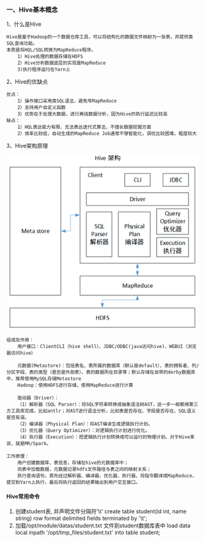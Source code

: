 ### 一、Hive基本概念
1、什么是Hive

    Hive是基于Hadoop的一个数据仓库工具，可以将结构化的数据文件映射为一张表，并提供类SQL查询功能。
    本质是将HQL/SQL转换为MapReduce程序。
        1）Hive处理的数据存储在HDFS
        2）Hive分析数据底层的实现是MapReduce
        3)执行程序运行在Yarn上

2、Hive的优缺点

    优点：
        1）操作接口采用类SQL语法，避免写MapReduce
        2）支持用户自定义函数
        3）优势在于处理大数据，进行离线数据分析，因为Hive的执行延迟比较高
    缺点：
        1）HQL表达能力有限，无法表达迭代式算法，不擅长数据挖掘方面
        2）效率比较低，自动生成的MapReduce Job通常不够智能化，调优比较困难，粗度较大

3、Hive架构原理

   ![hive](picture/hive/Hive_architecture.jpg)
    
    组成及作用：
        用户接口：ClientCLI（hive shell）、JDBC/ODBC(java访问hive)、WEBUI（浏览器访问hive）
        
        元数据(Metastore)：包括表名、表所属的数据库（默认是default）、表的拥有者、列/分区字段、表的类型（是否是外部表）、表的数据所在目录等；默认存储在自带的derby数据库中，推荐使用MySQL存储Metastore
        Hadoop：使用HDFS进行存储，使用MapReduce进行计算
        
        驱动器（Driver）：
        （1）解析器（SQL Parser）：将SQL字符串转换成抽象语法树AST，这一步一般都用第三方工具库完成，比如antlr；对AST进行语法分析，比如表是否存在、字段是否存在、SQL语义是否有误。
        （2）编译器（Physical Plan）：将AST编译生成逻辑执行计划。
        （3）优化器（Query Optimizer）：对逻辑执行计划进行优化。
        （4）执行器（Execution）：把逻辑执行计划转换成可以运行的物理计划。对于Hive来说，就是MR/Spark。

    工作原理：
        用户创建数据库、表信息，存储在hive的元数据库中；
        向表中加载数据，元数据记录hdfs文件路径与表之间的映射关系；
        执行查询语句，首先经过解析器、编译器、优化器、执行器，将指令翻译成MapReduce，提交到Yarn上执行，最后将执行返回的结果输出到用户交互接口。

#### Hive常用命令
1. 创建student表, 并声明文件分隔符’\t’
create table student(id int, name string) row format delimited fields terminated by '\t';
2. 加载/opt/module/datas/student.txt 文件到student数据库表中
load data local inpath '/opt/tmp_files/student.txt' into table student;
